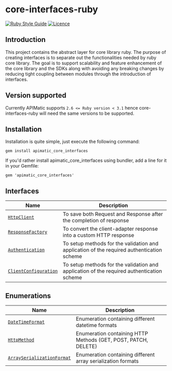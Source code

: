 # core-interfaces-ruby

[//]: # ([![PyPI][rubymine-version]]&#40;https://pypi.org/project/apimatic-core-interfaces/&#41;)
[![Ruby Style Guide](https://img.shields.io/badge/code_style-rubocop-brightgreen.svg)](https://github.com/rubocop/rubocop)
[![Licence][license-badge]][license-url]

## Introduction
This project contains the abstract layer for core library ruby. The purpose of creating interfaces is to separate out the functionalities needed by ruby core library. The goal is to support scalability and feature enhancement of the core library and the SDKs along with avoiding any breaking changes by reducing tight coupling between modules through the introduction of interfaces.

## Version supported
Currently APIMatic supports  `2.6 <= Ruby version < 3.1`  hence core-interfaces-ruby will need the same versions to be supported.

## Installation
Installation is quite simple, just execute the following command:
```
gem install apimatic_core_interfaces
```

If you'd rather install apimatic_core_interfaces using bundler, add a line for it in your Gemfile:
```
gem 'apimatic_core_interfaces'
```

## Interfaces
| Name                                                                                 | Description                                                                                |
|--------------------------------------------------------------------------------------|--------------------------------------------------------------------------------------------|
| [`HttpClient`](lib/apimatic-core-interfaces/client/http_client.rb)                   | To save both Request and Response after the completion of response                         |
| [`ResponseFactory`](lib/apimatic-core-interfaces/factories/response_factory.rb)      | To convert the client-adapter response into a custom HTTP response                         |
| [`Authentication`](lib/apimatic-core-interfaces/types/authentication.rb)             | To setup methods for the validation and application of the required authentication scheme  |
| [`ClientConfiguration`](lib/apimatic-core-interfaces/client/client_configuration.rb) | To setup methods for the validation and application of the required authentication scheme  |


## Enumerations
| Name                                                                                           | Description                                                    |
|------------------------------------------------------------------------------------------------|----------------------------------------------------------------|
| [`DateTimeFormat`](lib/apimatic-core-interfaces/types/datetime_format.rb)                      | Enumeration containing different datetime formats              |
| [`HttpMethod`](lib/apimatic-core-interfaces/types/http_method.rb)                              | Enumeration containing HTTP Methods (GET, POST, PATCH, DELETE) |
| [`ArraySerializationFormat`](lib/apimatic-core-interfaces/types/array_serialization_format.rb) | Enumeration containing different array serialization formats   |

[rubymine-version]: https://img.shields.io/pypi/v/apimatic-core-interfaces
[license-badge]: https://img.shields.io/badge/licence-APIMATIC-blue
[license-url]: LICENSE

